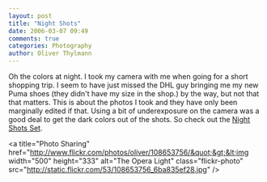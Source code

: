 ```yaml
---
layout: post
title: "Night Shots"
date: 2006-03-07 09:49
comments: true
categories: Photography
author: Oliver Thylmann
---
```








Oh the colors at night. I took my camera with me when going for a short shopping trip. I seem to have just missed the DHL guy bringing me my new Puma shoes (they didn't have my size in the shop.) by the way, but not that that matters. This is about the photos I took and they have only been marginally edited if that. Using a bit of underexposure on the camera was a good deal to get the dark colors out of the shots. So check out the [Night Shots Set](http://www.flickr.com/photos/oliver/sets/72057594076884213/).

&lt;a title=&quot;Photo Sharing&quot; href=&quot;http://www.flickr.com/photos/oliver/108653756/&quot;&gt;&lt;img width=&quot;500&quot; height=&quot;333&quot; alt=&quot;The Opera Light&quot; class=&quot;flickr-photo&quot; src=&quot;http://static.flickr.com/53/108653756_6ba835ef28.jpg&quot; /&gt;







